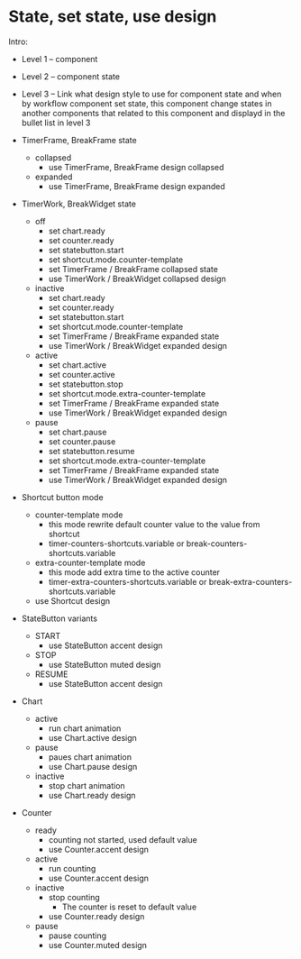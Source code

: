 # State, set state, use design

Intro:

- Level 1 – component
- Level 2 – component state
- Level 3 – Link what design style to use for component state and when by workflow component set state, this component change states in another components that related to this component and displayd in the bullet list in level 3

- TimerFrame, BreakFrame state
    - collapsed
        - use TimerFrame, BreakFrame design collapsed
    - expanded
        - use TimerFrame, BreakFrame design expanded
- TimerWork, BreakWidget state
    - off
        - set chart.ready
        - set counter.ready
        - set statebutton.start
        - set shortcut.mode.counter-template
        - set TimerFrame / BreakFrame collapsed state
        - use TimerWork / BreakWidget collapsed design
    - inactive
        - set chart.ready
        - set counter.ready
        - set statebutton.start
        - set shortcut.mode.counter-template
        - set TimerFrame / BreakFrame expanded state
        - use TimerWork / BreakWidget expanded design
    - active
        - set chart.active
        - set counter.active
        - set statebutton.stop
        - set shortcut.mode.extra-counter-template
        - set TimerFrame / BreakFrame expanded state
        - use TimerWork / BreakWidget expanded design
    - pause
        - set chart.pause
        - set counter.pause
        - set statebutton.resume
        - set shortcut.mode.extra-counter-template
        - set TimerFrame / BreakFrame expanded state
        - use TimerWork / BreakWidget expanded design
- Shortcut button mode
    - counter-template mode
        - this mode rewrite default counter value to the value from shortcut
        - timer-counters-shortcuts.variable or break-counters-shortcuts.variable
    - extra-counter-template mode
        - this mode add extra time to the active counter
        - timer-extra-counters-shortcuts.variable or break-extra-counters-shortcuts.variable
    - use Shortcut design
- StateButton variants
    - START
        - use StateButton accent design
    - STOP
        - use StateButton muted design
    - RESUME
        - use StateButton accent design
- Chart
    - active
        - run chart animation
        - use Chart.active design
    - pause
        - paues chart animation
        - use Chart.pause design
    - inactive
        - stop chart animation
        - use Chart.ready design
- Counter
    - ready
        - counting not started, used default value
        - use Counter.accent design
    - active
        - run counting
        - use Counter.accent design
    - inactive
        - stop counting
            - The counter is reset to default value
        - use Counter.ready design
    - pause
        - pause counting
        - use Counter.muted design
